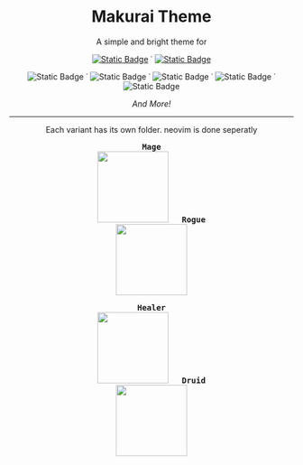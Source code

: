 <h1 align="center">Makurai Theme</h1>  
<p align="center">A simple and bright theme for</p>
<div align="center">
  
  [![Static Badge](https://img.shields.io/badge/neovim-15161b?style=flat&logo=neovim)](https://github.com/Skardyy/makurai-nvim) ˙ [![Static Badge](https://img.shields.io/badge/vscode-15161b?style=flat&logo=vscodium&)](https://github.com/Skardyy/makurai-vscode)
  
![Static Badge](https://img.shields.io/badge/alacritty-15161b?style=flat&logo=alacritty) ˙ ![Static Badge](https://img.shields.io/badge/wezterm-15161b?style=flat&logo=wezterm&logoColor=%237f7bed) ˙ ![Static Badge](https://img.shields.io/badge/windows%20terminal-15161b?style=flat&logo=educative&logoColor=%23aaaaaa) ˙ ![Static Badge](https://img.shields.io/badge/kitty-15161b?style=flat&logo=refinedgithub&logoColor=%23c46f36) ˙ ![Static Badge](https://img.shields.io/badge/warp%20terminal-15161b?style=flat&logo=warp&logoColor=01A4FF)

*And More!*

---

</div>

<p align="center">Each variant has its own folder. neovim is done seperatly</p>
<p align="center">
  <kbd><b>Mage</b><br><a href="./themes/mage"><img width="126" src="https://i.imgur.com/bBgJYNL.png"/></a></kbd>
  &nbsp;&nbsp;&nbsp;&nbsp;
  <kbd><b>Rogue</b><br><a href="./themes/rogue"><img width="126" src="https://i.imgur.com/zjlI6PZ.png"/></a></kbd>
</p>
<p align="center">
  <kbd><b>Healer</b><br><a href="./themes/healer"><img width="126" src="https://i.imgur.com/hLNEN1b.png"/></a></kbd>
  &nbsp;&nbsp;&nbsp;&nbsp;
  <kbd><b>Druid</b><br><a href="./themes/druid"><img width="126" src="https://i.imgur.com/sXx15ew.png"/></a></kbd>
</p>



